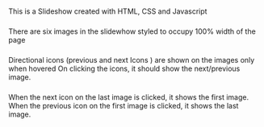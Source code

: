 ###
This is a Slideshow created with HTML, CSS and Javascript
###
There are six images in the slidewhow styled to occupy 100% width of the page
###
Directional icons (previous and next Icons ) are shown on the images only when hovered
On clicking the icons, it should show the next/previous image. 
###
When the next icon on the last image is clicked, it shows the first image.
When the previous icon on the first image is clicked, it shows the last image.
 
